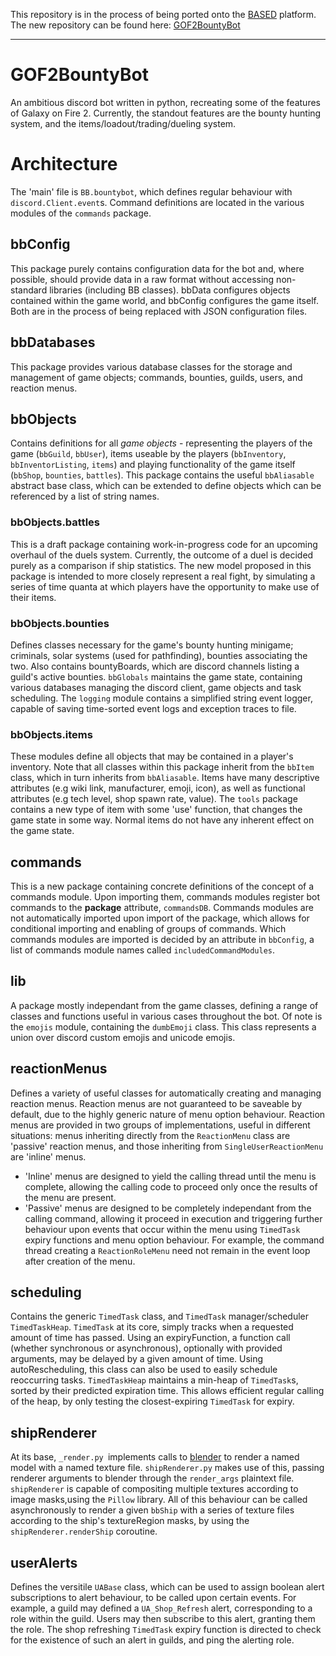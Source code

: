This repository is in the process of being ported onto the [BASED](https://github.com/Trimatix/BASED) platform. The new repository can be found here: [GOF2BountyBot](https://github.com/GOF2BountyBot/GOF2BountyBot)

---

# GOF2BountyBot
An ambitious discord bot written in python, recreating some of the features of Galaxy on Fire 2. Currently, the standout features are the bounty hunting system, and the items/loadout/trading/dueling system.

# Architecture
The 'main' file is `BB.bountybot`, which defines regular behaviour with `discord.Client.event`s.
Command definitions are located in the various modules of the `commands` package.

## bbConfig
This package purely contains configuration data for the bot and, where possible, should provide data in a raw format without accessing non-standard libraries (including BB classes). bbData configures objects contained within the game world, and bbConfig configures the game itself. Both are in the process of being replaced with JSON configuration files.

## bbDatabases
This package provides various database classes for the storage and management of game objects; commands,  bounties, guilds, users, and reaction menus.

## bbObjects
Contains definitions for all *game objects* - representing the players of the game (`bbGuild`, `bbUser`), items useable by the players (`bbInventory`, `bbInventorListing`, `items`) and playing functionality of the game itself (`bbShop`, `bounties`, `battles`). This package contains the useful `bbAliasable` abstract base class, which can be extended to define objects which can be referenced by a list of string names.

### bbObjects.battles
This is a draft package containing work-in-progress code for an upcoming overhaul of the duels system. Currently, the outcome of a duel is decided purely as a comparison if ship statistics. The new model proposed in this package is intended to more closely represent a real fight, by simulating a series of time quanta at which players have the opportunity to make use of their items.

### bbObjects.bounties
Defines classes necessary for the game's bounty hunting minigame; criminals, solar systems (used for pathfinding), bounties associating the two. Also contains bountyBoards, which are discord channels listing a guild's active bounties. `bbGlobals` maintains the game state, containing various databases managing the discord client, game objects and task scheduling. The `logging` module contains a simplified string event logger, capable of saving time-sorted event logs and exception traces to file.

### bbObjects.items
These modules define all objects that may be contained in a player's inventory. Note that all classes within this package inherit from the `bbItem` class, which in turn inherits from `bbAliasable`. Items have many descriptive attributes (e.g wiki link, manufacturer, emoji, icon), as well as functional attributes (e.g tech level, shop spawn rate, value). The `tools` package contains a new type of item with some 'use' function, that changes the game state in some way. Normal items do not have any inherent effect on the game state.

## commands
This is a new package containing concrete definitions of the concept of a commands module. Upon importing them, commands modules register bot commands to the **package** attribute, `commandsDB`. Commands modules are not automatically imported upon import of the package, which allows for conditional importing and enabling of groups of commands. Which commands modules are imported is decided by an attribute in `bbConfig`, a list of commands module names called `includedCommandModules`.

## lib
A package mostly independant from the game classes, defining a range of classes and functions useful in various cases throughout the bot. Of note is the `emojis` module, containing the `dumbEmoji` class. This class represents a union over discord custom emojis and unicode emojis.

## reactionMenus
Defines a variety of useful classes for automatically creating and managing reaction menus. Reaction menus are not guaranteed to be saveable by default, due to the highly generic nature of menu option behaviour. Reaction menus are provided in two groups of implementations, useful in different situations: menus inheriting directly from the `ReactionMenu` class are 'passive' reaction menus, and those inheriting from `SingleUserReactionMenu` are 'inline' menus.
* 'Inline' menus are designed to yield the calling thread until the menu is complete, allowing the calling code to proceed only once the results of the menu are present.
* 'Passive' menus are designed to be completely independant from the calling command, allowing it proceed in execution and triggering further behaviour upon events that occur within the menu using `TimedTask` expiry functions and menu option behaviour. For example, the command thread creating a `ReactionRoleMenu` need not remain in the event loop after creation of the menu.

## scheduling
Contains the generic `TimedTask` class, and `TimedTask` manager/scheduler `TimedTaskHeap`. `TimedTask` at its core, simply tracks when a requested amount of time has passed. Using an expiryFunction, a function call (whether synchronous or asynchronous), optionally with provided arguments, may be delayed by a given amount of time. Using autoRescheduling, this class can also be used to easily schedule reoccurring tasks. `TimedTaskHeap` maintains a min-heap of `TimedTask`s, sorted by their predicted expiration time. This allows efficient regular calling of the heap, by only testing the closest-expiring `TimedTask` for expiry.

## shipRenderer
At its base, `_render.py `implements calls to [blender](https://www.blender.org/) to render a named model with a named texture file. `shipRenderer.py` makes use of this, passing renderer arguments to blender through the `render_args` plaintext file. `shipRenderer` is capable of compositing multiple textures according to image masks,using the `Pillow` library. All of this behaviour can be called asynchronously to render a given `bbShip` with a series of texture files according to the ship's textureRegion masks, by using the `shipRenderer.renderShip` coroutine.

## userAlerts
Defines the versitile `UABase` class, which can be used to assign boolean alert subscriptions to alert behaviour, to be called upon certain events. For example, a guild may defined a `UA_Shop_Refresh` alert, corresponding to a role within the guild. Users may then subscribe to this alert, granting them the role. The shop refreshing `TimedTask` expiry function is directed to check for the existence of such an alert in guilds, and ping the alerting role.
